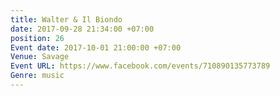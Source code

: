 ```yaml
---
title: Walter & Il Biondo
date: 2017-09-28 21:34:00 +07:00
position: 26
Event date: 2017-10-01 21:00:00 +07:00
Venue: Savage
Event URL: https://www.facebook.com/events/710890135773789
Genre: music
---
```


